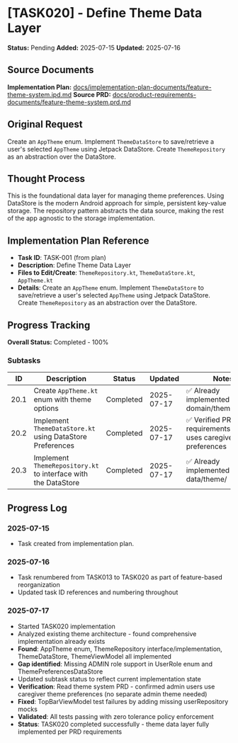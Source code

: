 # [TASK020] - Define Theme Data Layer

**Status:** Pending
**Added:** 2025-07-15
**Updated:** 2025-07-16

## Source Documents
**Implementation Plan:** [docs/implementation-plan-documents/feature-theme-system.ipd.md](docs/implementation-plan-documents/feature-theme-system.ipd.md)
**Source PRD:** [docs/product-requirements-documents/feature-theme-system.prd.md](docs/product-requirements-documents/feature-theme-system.prd.md)

## Original Request
Create an `AppTheme` enum. Implement `ThemeDataStore` to save/retrieve a user's selected `AppTheme` using Jetpack DataStore. Create `ThemeRepository` as an abstraction over the DataStore.

## Thought Process
This is the foundational data layer for managing theme preferences. Using DataStore is the modern Android approach for simple, persistent key-value storage. The repository pattern abstracts the data source, making the rest of the app agnostic to the storage implementation.

## Implementation Plan Reference
- **Task ID**: TASK-001 (from plan)
- **Description**: Define Theme Data Layer
- **Files to Edit/Create**: `ThemeRepository.kt`, `ThemeDataStore.kt`, `AppTheme.kt`
- **Details**: Create an `AppTheme` enum. Implement `ThemeDataStore` to save/retrieve a user's selected `AppTheme` using Jetpack DataStore. Create `ThemeRepository` as an abstraction over the DataStore.

## Progress Tracking

**Overall Status:** Completed - 100%

### Subtasks
| ID | Description | Status | Updated | Notes |
|----|-------------|--------|---------|-------|
| 20.1 | Create `AppTheme.kt` enum with theme options | Completed | 2025-07-17 | ✅ Already implemented in domain/theme/model/ |
| 20.2 | Implement `ThemeDataStore.kt` using DataStore Preferences | Completed | 2025-07-17 | ✅ Verified PRD requirements - admin uses caregiver theme preferences |
| 20.3 | Implement `ThemeRepository.kt` to interface with the DataStore | Completed | 2025-07-17 | ✅ Already implemented in data/theme/ |

## Progress Log
### 2025-07-15
- Task created from implementation plan.

### 2025-07-16
- Task renumbered from TASK013 to TASK020 as part of feature-based reorganization
- Updated task ID references and numbering throughout

### 2025-07-17
- Started TASK020 implementation
- Analyzed existing theme architecture - found comprehensive implementation already exists
- **Found**: AppTheme enum, ThemeRepository interface/implementation, ThemeDataStore, ThemeViewModel all implemented
- **Gap identified**: Missing ADMIN role support in UserRole enum and ThemePreferencesDataStore
- Updated subtask status to reflect current implementation state
- **Verification**: Read theme system PRD - confirmed admin users use caregiver theme preferences (no separate admin theme needed)
- **Fixed**: TopBarViewModel test failures by adding missing userRepository mocks
- **Validated**: All tests passing with zero tolerance policy enforcement
- **Status**: TASK020 completed successfully - theme data layer fully implemented per PRD requirements
